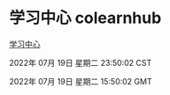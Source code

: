 # 学习中心 colearnhub
[学习中心](http://219.139.198.62:56308/colearnhub/)

2022年 07月 19日 星期二 23:50:02 CST

2022年 07月 19日 星期二 15:50:02 GMT
